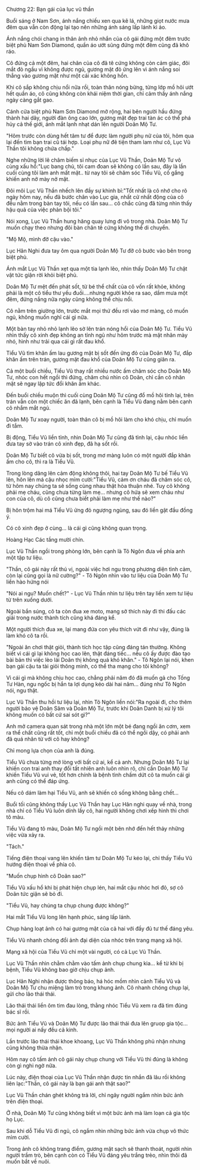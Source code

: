 




Chương 22: Bạn gái của lục vũ thần


Buổi sáng ở Nam Sơn, ánh nắng chiếu xen qua kẽ lá, những giọt nước mưa đêm qua vẫn còn động lại tạo nên những ánh sáng lấp lánh kì ảo.

Ánh nắng chói chang in thân ảnh nhỏ nhắn của cô gái đứng một đêm trước biệt phủ Nam Sơn Diamond, quần áo ướt sũng đứng một đêm cũng đã khô ráo.

Cô đứng cả một đêm, hai chân của cô đã tê cứng không còn cảm giác, đôi mắt đỏ ngầu vì không được ngủ, gương mặt đỏ ửng lên vì ánh nắng soi thẳng vào gương mặt như một cái xác không hồn.

Khi cô sắp không chịu nổi nữa rồi, toàn thân nóng bừng, từng lớp mồ hôi ướt hết quần áo, cô cũng không còn khái niệm thời gian, chỉ cảm thấy ánh nắng ngày càng gắt gao.

Cánh cửa biệt phủ Nam Sơn Diamond mở rộng, hai bên người hầu đứng thành hai dãy, người đàn ông cao lớn, gương mặt đẹp trai tàn ác có thể phá hủy cả thế giới, ánh mắt lạnh nhạt dán lên người Doãn Mộ Tư.

"Hôm trước còn dùng hết tâm tư để được làm người phụ nữ của tôi, hôm qua lại đến tìm bạn trai cũ tái hợp. Loại phụ nữ đê tiện tham lam như cô, Lục Vũ Thần tôi không chứa chấp."

Nghe những lời lẽ châm biếm sỉ nhục của Lục Vũ Thần, Doãn Mộ Tư vô cùng xấu hổ:"Lục bang chủ, tôi cam đoan sẽ không có lần sau, đây là lần cuối cùng tôi làm anh mất mặt.. từ nay tôi sẽ chăm sóc Tiểu Vũ, cố gắng khiến anh nở mày nở mặt.

Đôi môi Lục Vũ Thần nhếch lên đầy sự khinh bỉ:"Tốt nhất là cô nhớ cho rõ ngày hôm nay, nếu đã bước chân vào Lục gia, nhất cử nhất động của cô đều nằm trong bàn tay tôi, nếu có lần sau… cô chắc cũng đã từng nhìn thấy hậu quả của việc phản bội tôi."

Nói xong, Lục Vũ Thần hung hăng quay lưng đi vô trong nhà. Doãn Mộ Tư muốn chạy theo nhưng đôi bàn chân tê cứng không thể di chuyển.

"Mộ Mộ, mình đỡ cậu vào."

Lục Hân Nghi đưa tay ôm qua người Doãn Mộ Tư đỡ cô bước vào bên trong biệt phủ.

Ánh mắt Lục Vũ Thần xẹt qua một tia lạnh lẽo, nhìn thấy Doãn Mộ Tư chật vật tức giận rời khỏi biệt phủ.



Doãn Mộ Tư mệt đến phát sốt, từ bé thể chất của cô vốn rất khỏe, không phải là một cô tiểu thư yếu đuối….nhưng người khỏe ra sao, dầm mưa một đêm, đứng nắng nữa ngày cũng không thể chịu nổi.

Cô nằm trên giường lớn, trước mắt mọi thứ đều rơi vào mơ màng, cô muốn ngủ, không muốn nghĩ cái gì nữa.

Một bàn tay nhỏ nhỏ lạnh lẽo sờ lên trán nóng hổi của Doãn Mộ Tư. Tiểu Vũ nhìn thấy cô xinh đẹp không an tỉnh ngủ như hôm trước mà mặt nhăn mày nhó, hình như trải qua cái gì rất đau khổ.

Tiểu Vũ tìm khăn ấm lau gương mặt bị sốt đến ửng đỏ của Doãn Mộ Tư, đắp khăn ấm trên trán, gương mặt đau khổ của Doãn Mộ Tư cũng giãn ra.

Cả một buổi chiều, Tiểu Vũ thay rất nhiều nước ấm chăm sóc cho Doãn Mộ Tư, nhóc con hết ngồi thì đứng, chăm chú nhìn cô Doãn, chỉ cần cô nhăn mặt sẽ ngay lập tức đổi khăn ấm khác.

Đến buổi chiều muộn thì cuối cùng Doãn Mộ Tư cũng đổ mồ hôi tỉnh lại, trên trán vẫn còn một chiếc ăn đã lạnh, bên cạnh là Tiểu Vũ đang nằm bên cạnh cô nhắm mắt ngủ.

Doãn Mộ Tư xoay người, toàn thân cô bị mồ hôi làm cho khó chịu, chỉ muốn đi tắm.

Bị động, Tiểu Vũ liền tỉnh, nhìn Doãn Mộ Tư cũng đã tỉnh lại, cậu nhóc liền đưa tay sờ vào trán cô xinh đẹp, đã hạ sốt rồi.

Doãn Mộ Tư biết cô vừa bị sốt, trong mơ màng luôn có một người đắp khăn ấm cho cô, thì ra là Tiểu Vũ.

Trong lòng dâng lên cảm động không thôi, hai tay Doãn Mộ Tư bế Tiểu Vũ lên, hôn lên má cậu nhọc mỉm cười:"Tiểu Vũ, cảm ơn cháu đã chăm sóc cô, từ hôm nay chúng ta sẽ sống cùng nhau thật hòa thuận nhé. Tuy cô không phải mẹ cháu, cũng chưa từng làm mẹ… nhưng cô hứa sẽ xem cháu như con của cô, dù cô cũng chưa biết phải làm mẹ như thế nào?"

Bị hôn trộm hai má Tiểu Vũ ửng đỏ ngượng ngùng, sau đó liền gật đầu đồng ý.

Có cô xinh đẹp ở cùng… là cái gì cũng không quan trọng.

Hoàng Hạc Các tầng mười chín.

Lục Vũ Thần ngồi trong phòng lớn, bên cạnh là Tô Ngôn đưa về phía anh một tập tư liệu.

"Thần, cô gái này rất thú vị, ngoài việc hơi ngu trong phương diện tình cảm, còn lại cũng gọi là nữ cường?" - Tô Ngôn nhìn vào tư liệu của Doãn Mộ Tư liền hào hứng nói

"Nói ai ngu? Muốn chết?" - Lục Vũ Thần nhìn tư liệu trên tay liền xem tư liệu từ trên xuống dưới.

Ngoài bắn súng, cô ta còn đua xe moto, mang sở thích này đi thi đấu các giải trong nước thành tích cũng khá đáng kể.

Một người thích đua xe, lại mang đứa con yêu thích vứt đi như vậy, đúng là làm khó cô ta rồi.



"Ngoài ăn chơi thật giỏi, thành tích học tập cũng đáng tán thưởng. Không biết vì cái gì lại không học cao lên, thật đáng tiếc… nếu cô ấy được đào tạo bài bản thì việc lèo lái Doãn thị không quá khó khăn." - Tô Ngôn lại nói, khen bạn gái cậu ta tài giỏi thông minh, có thể tha mạng cho tôi không?

Vì cái gì mà không chịu học cao, chẳng phải năm đó đã muốn gả cho Tống Tư Hàn, ngu ngốc bị hắn ta lợi dụng kéo dài hai năm… đúng như Tô Ngôn nói, ngu thật.

Lục Vũ Thần thu hồi tư liệu lại, nhìn Tô Ngôn liền nói:"Ra ngoài đi, cho thêm người bảo vệ Doãn Sâm và Doãn Mộ Tư, trước khi Doãn Danh bị xử lý tôi không muốn có bất cứ sai sót gì?"

Anh mở camera quan sát trong nhà một lớn một bé đang ngồi ăn cơm, xem ra thể chất cũng rất tốt, chỉ một buổi chiều đã có thể ngồi dậy, có phải anh đã quá nhân từ với cô hay không?

Chỉ mong lựa chọn của anh là đúng.

Tiểu Vũ chưa từng mở lòng với bất cứ ai, kể cả anh. Nhưng Doãn Mộ Tư lại khiến con trai anh thay đổi tất nhiên anh luôn nhìn rõ, chỉ cần Doãn Mộ Tư khiến Tiểu Vũ vui vẻ, tốt hơn chính là bệnh tình chấm dứt cô ta muốn cái gì anh cũng có thể đáp ứng.

Nếu cô dám làm hại Tiểu Vũ, anh sẽ khiến cô sống không bằng chết…

Buổi tối cũng không thấy Lục Vũ Thần hay Lục Hân nghi quay về nhà, trong nhà chỉ có Tiểu Vũ luôn dính lấy cô, hai người không chơi xếp hình thì chơi tô màu.

Tiểu Vũ đang tô màu, Doãn Mộ Tư ngồi một bên nhớ đến hết thảy những việc vừa xảy ra.

"Tách."

Tiếng điện thoại vang lên khiến tâm tư Doãn Mộ Tư kéo lại, chỉ thấy Tiểu Vũ hướng điện thoại về phía cô.

"Muốn chụp hình cô Doãn sao?"

Tiểu Vũ xấu hổ khi bị phát hiện chụp lén, hai mắt cậu nhóc hơi đỏ, sợ cô Doãn tức giận sẽ bỏ đi.

"Tiểu Vũ, hay chúng ta chụp chung được không?"

Hai mắt Tiểu Vũ long lên hạnh phúc, sáng lấp lánh.

Chụp hàng loạt ảnh có hai gương mặt của cả hai với đầy đủ tư thế đáng yêu.

Tiểu Vũ nhanh chóng đổi ảnh đại diện của nhóc trên trang mạng xã hội.



Mạng xã hội của Tiểu Vũ chỉ một vài người, có cả Lục Vũ Thần.

Lục Vũ Thần nhìn chằm chằm vào tấm ảnh chụp chung kia… kể từ khi bị bệnh, Tiểu Vũ không bao giờ chịu chụp ảnh.

Lục Hân Nghi nhận được thông báo, há hóc mồm nhìn cảnh Tiểu Vũ và Doãn Mộ Tư chu miệng làm trò trong khung ảnh. Cô nhanh chóng chụp lại, gửi cho lão thái thái.

Lão thái thái liền ôm tim đau lòng, thằng nhóc Tiểu Vũ xem ra đã tìm đúng bác sĩ rồi.

Bức ảnh Tiểu Vũ và Doãn Mộ Tư được lão thái thái đưa lên gruop gia tộc… mọi người ai nấy đều cả kinh.

Lần trước lão thái thái khoe khoang, Lục Vũ Thần không phủ nhận nhưng cũng không thừa nhận.

Hôm nay cô tấm ảnh cô gái này chụp chung với Tiểu Vũ thì đúng là không còn gì nghi ngờ nữa.

Lúc này, điện thoại của Lục Vũ Thần nhận được tin nhắn đã lâu rồi không liên lạc:"Thần, cô gái này là bạn gái anh thật sao?"

Lục Vũ Thần chán ghét không trả lời, chỉ ngây người ngắm nhìn bức ảnh trên điện thoại.

Ở nhà, Doãn Mộ Tư cũng không biết vì một bức ảnh mà làm loạn cả gia tộc họ Lục.

Sau khi dỗ Tiểu Vũ đi ngủ, cô ngắm nhìn những bức ảnh vừa chụp vô thức mỉm cười.

Trong ảnh cô không trang điểm, gương mặt sạch sẽ thanh thoát, người nhìn người trầm trò, bên cạnh còn có Tiểu Vũ đáng yêu trắng trẻo, nhìn thôi đã muốn bắt về nuôi.




